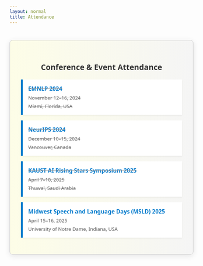 ```yaml
---
layout: normal
title: Attendance
---
```


<style>
.attendance-container {
  max-width: 800px;
  margin: 40px auto;
  padding: 30px;
  background: linear-gradient(to right, #fdfde7, #f5f5f5);
  border: 1px solid #ccc;
  border-radius: 8px;
  box-shadow: 0 4px 16px rgba(0,0,0,0.1);
  font-family: 'Segoe UI', Tahoma, Geneva, Verdana, sans-serif;
}

.attendance-container h2 {
  text-align: center;
  margin-bottom: 20px;
  color: #333;
}

.attendance-list {
  list-style: none;
  padding: 0;
}

.attendance-list li {
  margin-bottom: 15px;
  padding: 15px;
  background-color: #ffffff;
  border-left: 5px solid #007acc;
  box-shadow: 0 2px 4px rgba(0,0,0,0.05);
  transition: background-color 0.3s;
}

.attendance-list li:hover {
  background-color: #f0f8ff;
}

.attendance-list li s {
  color: #999;
}

.attendance-list .event-title {
  font-weight: bold;
  font-size: 1.1em;
  color: #007acc;
}

.attendance-list .event-date,
.attendance-list .event-location {
  display: block;
  font-size: 0.95em;
  color: #555;
  margin-top: 5px;
}
</style>

<div class="attendance-container">
  <h2>Conference & Event Attendance</h2>
  <ul class="attendance-list">
    <li>
      <s>
        <span class="event-title">EMNLP 2024</span>
        <span class="event-date">November 12–16, 2024</span>
        <span class="event-location">Miami, Florida, USA</span>
      </s>
    </li>
    <li>
      <s>
        <span class="event-title">NeurIPS 2024</span>
        <span class="event-date">December 10–15, 2024</span>
        <span class="event-location">Vancouver, Canada</span>
      </s>
    </li>
    <li>
      <s>
        <span class="event-title">KAUST AI Rising Stars Symposium 2025</span>
        <span class="event-date">April 7–10, 2025</span>
        <span class="event-location">Thuwal, Saudi Arabia</span>
      </s>
    </li>
    <li>
      <span class="event-title">Midwest Speech and Language Days (MSLD) 2025</span>
      <span class="event-date">April 15–16, 2025</span>
      <span class="event-location">University of Notre Dame, Indiana, USA</span>
    </li>
  </ul>
</div>
